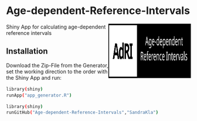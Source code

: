 # Age-dependent-Reference-Intervals

<img src="Logo.svg" width="225px" height="150px" align="right"/>

Shiny App for calculating age-dependent reference intervals

## Installation

Download the Zip-File from the Generator, set the working direction to the order with the Shiny App and run:

```bash
library(shiny)
runApp("app_generator.R")
```

```bash
library(shiny)
runGitHub("Age-dependent-Reference-Intervals","SandraKla")
```
